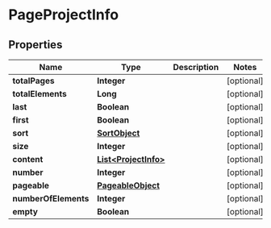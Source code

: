 

# PageProjectInfo


## Properties

| Name | Type | Description | Notes |
|------------ | ------------- | ------------- | -------------|
|**totalPages** | **Integer** |  |  [optional] |
|**totalElements** | **Long** |  |  [optional] |
|**last** | **Boolean** |  |  [optional] |
|**first** | **Boolean** |  |  [optional] |
|**sort** | [**SortObject**](SortObject.md) |  |  [optional] |
|**size** | **Integer** |  |  [optional] |
|**content** | [**List&lt;ProjectInfo&gt;**](ProjectInfo.md) |  |  [optional] |
|**number** | **Integer** |  |  [optional] |
|**pageable** | [**PageableObject**](PageableObject.md) |  |  [optional] |
|**numberOfElements** | **Integer** |  |  [optional] |
|**empty** | **Boolean** |  |  [optional] |



